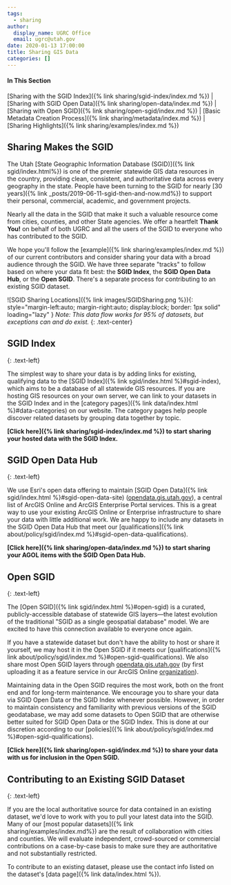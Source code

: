 ```yaml
---
tags:
  - sharing
author:
  display_name: UGRC Office
  email: ugrc@utah.gov
date: 2020-01-13 17:00:00
title: Sharing GIS Data
categories: []
---
```


#### In This Section

[Sharing with the SGID Index]({% link sharing/sgid-index/index.md %}) | [Sharing with SGID Open Data]({% link sharing/open-data/index.md %}) | [Sharing with Open SGID]({% link sharing/open-sgid/index.md %}) | [Basic Metadata Creation Process]({% link sharing/metadata/index.md %}) | [Sharing Highlights]({% link sharing/examples/index.md %})

## Sharing Makes the SGID

The Utah [State Geographic Information Database (SGID)]({% link sgid/index.html%}) is one of the premier statewide GIS data resources in the country, providing clean, consistent, and authoritative data across every geography in the state. People have been turning to the SGID for nearly [30 years]({% link _posts/2019-06-11-sgid-then-and-now.md%}) to support their personal, commercial, academic, and government projects.

Nearly all the data in the SGID that make it such a valuable resource come from cities, counties, and other State agencies. We offer a heartfelt **Thank You!** on behalf of both UGRC and all the users of the SGID to everyone who has contributed to the SGID.

We hope you'll follow the [example]({% link sharing/examples/index.md %}) of our current contributors and consider sharing your data with a broad audience through the SGID. We have three separate "tracks" to follow based on where your data fit best: the **SGID Index**, the **SGID Open Data Hub**, or the **Open SGID**. There's a separate process for contributing to an existing SGID dataset.

![SGID Sharing Locations]({% link images/SGIDSharing.png %}){: style="margin-left:auto; margin-right:auto; display:block; border: 1px solid" loading="lazy" }
_Note: This data flow works for 95% of datasets, but exceptions can and do exist._
{: .text-center}

## SGID Index
{: .text-left}

The simplest way to share your data is by adding links for existing, qualifying data to the [SGID Index]({% link sgid/index.html %}#sgid-index), which aims to be a database of all statewide GIS resources. If you are hosting GIS resources on your own server, we can link to your datasets in the SGID Index and in the [category pages]({% link data/index.html %}#data-categories) on our website. The category pages help people discover related datasets by grouping data together by topic.

**[Click here]({% link sharing/sgid-index/index.md %}) to start sharing your hosted data with the SGID Index.**

## SGID Open Data Hub
{: .text-left}

We use Esri's open data offering to maintain [SGID Open Data]({% link sgid/index.html %}#sgid-open-data-site) ([opendata.gis.utah.gov](https://opendata.gis.utah.gov)), a central list of ArcGIS Online and ArcGIS Enterprise Portal services. This is a great way to use your existing ArcGIS Online or Enterprise infrastructure to share your data with little additional work. We are happy to include any datasets in the SGID Open Data Hub that meet our [qualifications]({% link about/policy/sgid/index.md %}#sgid-open-data-qualifications).

**[Click here]({% link sharing/open-data/index.md %}) to start sharing your AGOL items with the SGID Open Data Hub.**

## Open SGID
{: .text-left}

The [Open SGID]({% link sgid/index.html %}#open-sgid) is a curated, publicly-accessible database of statewide GIS layers—the latest evolution of the traditional "SGID as a single geospatial database" model. We are excited to have this connection available to everyone once again.

If you have a statewide dataset but don't have the ability to host or share it yourself, we may host it in the Open SGID if it meets our [qualifications]({% link about/policy/sgid/index.md %}#open-sgid-qualifications). We also share most Open SGID layers through [opendata.gis.utah.gov](https://opendata.gis.utah.gov) (by first uploading it as a feature service in our ArcGIS Online [organization](https://utah.maps.arcgis.com)).

Maintaining data in the Open SGID requires the most work, both on the front end and for long-term maintenance. We encourage you to share your data via SGID Open Data or the SGID Index whenever possible. However, in order to maintain consistency and familiarity with previous versions of the SGID geodatabase, we may add some datasets to Open SGID that are otherwise better suited for SGID Open Data or the SGID Index. This is done at our discretion according to our [policies]({% link about/policy/sgid/index.md %}#open-sgid-qualifications).

**[Click here]({% link sharing/open-sgid/index.md %}) to share your data with us for inclusion in the Open SGID.**

## Contributing to an Existing SGID Dataset
{: .text-left}

If you are the local authoritative source for data contained in an existing dataset, we'd love to work with you to pull your latest data into the SGID. Many of our [most popular datasets]({% link sharing/examples/index.md%}) are the result of collaboration with cities and counties. We will evaluate independent, crowd-sourced or commercial contributions on a case-by-case basis to make sure they are authoritative and not substantially restricted.

To contribute to an existing dataset, please use the contact info listed on the dataset's [data page]({% link data/index.html %}).
